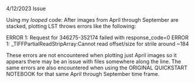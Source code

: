4/12/2023 Issue

Using my *looped* code:  After images from April through September are stacked, plotting LST throws errors like the following:

ERROR 1: Request for 346275-352174 failed with response_code=0
ERROR 1: _TIFFPartialReadStripArray:Cannot read offset/size for strile around ~184

These errors are not encountered when plotting just April images so it appears there may be an issue with files somewhere along the line.  The same errors are also encountered when using the ORIGINAL QUICKSTART NOTEBOOK for that same April through September time frame.
